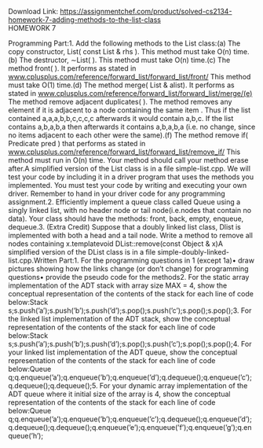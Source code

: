 Download Link: https://assignmentchef.com/product/solved-cs2134-homework-7-adding-methods-to-the-list-class
<br>
HOMEWORK 7

Programming Part:1. Add the following methods to the List class:(a) The copy constructor, List( const List &amp; rhs ). This method must take O(n) time.(b) The destructor, ∼List( ). This method must take O(n) time.(c) The method front( ). It performs as stated in www.cplusplus.com/reference/forward_list/forward_list/front/ This method must take O(1) time.(d) The method merge( List &amp; alist). It performs as stated in www.cplusplus.com/reference/forward_list/forward_list/merge/(e) The method remove adjacent duplicates( ). The method removes any element if it is adjacent to a node containing the same item . Thus if the list contained a,a,a,b,b,c,c,c,c afterwards it would contain a,b,c. If the list contains a,b,a,b,a then afterwards it contains a,b,a,b,a (i.e. no change, since no items adjacent to each other were the same).(f) The method remove if( Predicate pred ) that performs as stated in www.cplusplus.com/reference/forward_list/forward_list/remove_if/ This method must run in O(n) time. Your method should call your method erase after.A simplified version of the List class is in a file simple-list.cpp. We will test your code by including it in a driver program that uses the methods you implemented. You must test your code by writing and executing your own driver. Remember to hand in your driver code for any programming assignment.2. Efficiently implement a queue class called Queue using a singly linked list, with no header node or tail node(i.e.nodes that contain no data). Your class should have the methods: front, back, empty, enqueue, dequeue.3. (Extra Credit) Suppose that a doubly linked list class, Dlist is implemented with both a head and a tail node. Write a method to remove all nodes containing x.templatevoid DList::remove(const Object &amp; x)A simplified version of the DList class is in a file simple-doubly-linked-list.cpp.Written Part:1. For the programming questions in 1 (except 1a)• draw pictures showing how the links change (or don’t change) for programming questions• provide the pseudo code for the methods2. For the static array implementation of the ADT stack with array size MAX = 4, show the conceptual representation of the contents of the stack for each line of code below:Stack s;s.push(’a’);s.push(’b’);s.push(’d’);s.pop();s.push(’c’);s.pop();s.pop();3. For the linked list implementation of the ADT stack, show the conceptual representation of the contents of the stack for each line of code below:Stack s;s.push(’a’);s.push(’b’);s.push(’d’);s.pop();s.push(’c’);s.pop();s.pop();4. For your linked list implementation of the ADT queue, show the conceptual representation of the contents of the stack for each line of code below:Queue q;q.enqueue(’a’);q.enqueue(’b’);q.enqueue(’d’);q.dequeue();q.enqueue(’c’);q.dequeue();q.dequeue();5. For your dynamic array implementation of the ADT queue where it initial size of the array is 4, show the conceptual representation of the contents of the stack for each line of code below:Queue q;q.enqueue(’a’);q.enqueue(’b’);q.enqueue(’c’);q.dequeue();q.enqueue(’d’);q.dequeue();q.dequeue();q.enqueue(’e’);q.enqueue(’f’);q.enqueue(’g’);q.enqueue(’h’);